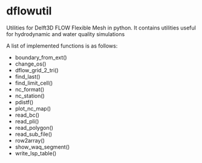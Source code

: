 # dflowutil
Utilities for Delft3D FLOW Flexible Mesh in python. It contains 
utilities useful for hydrodynamic and water quality simulations

A list of implemented functions is as follows:
 * boundary_from_ext()
 * change_os()
 * dflow_grid_2_tri()
 * find_last()
 * find_limit_cell()
 * nc_format()
 * nc_station()
 * pdistf()
 * plot_nc_map()
 * read_bc()
 * read_pli()
 * read_polygon()
 * read_sub_file()
 * row2array()
 * show_waq_segment()
 * write_lsp_table()
